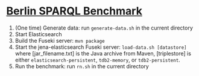 # [Berlin SPARQL Benchmark](http://wifo5-03.informatik.uni-mannheim.de/bizer/berlinsparqlbenchmark/)
  
1. (One time) Generate data: run `generate-data.sh` in the current directory
1. Start Elasticsearch
1. Build the Fuseki server: `mvn package`
1. Start the jena-elasticsearch Fuseki server: `load-data.sh [datastore]`
where [jar_filename.txt] is the Java archive from Maven, [triplestore] is either `elasticsearch-persistent`, `tdb2-memory`, or `tdb2-persistent`.
1. Run the benchmark: run `rn.sh` in the current directory
